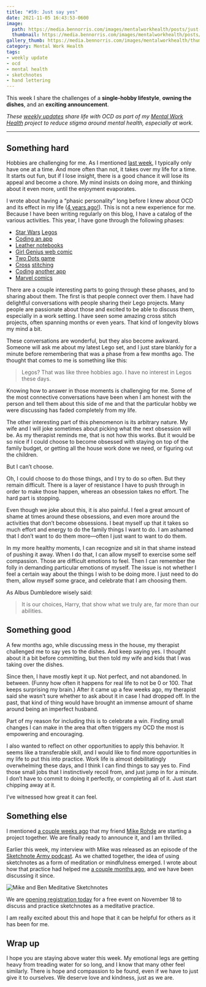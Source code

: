 ```yaml
---
title: "#59: Just say yes"
date: 2021-11-05 16:43:53-0600
image: 
  path: https://media.bennorris.com/images/mentalworkhealth/posts/just-say-yes.jpg
  thumbnail: https://media.bennorris.com/images/mentalworkhealth/posts/thumbnails/just-say-yes.jpg
gallery_thumb: https://media.bennorris.com/images/mentalworkhealth/thumbs/just-say-yes.jpg
category: Mental Work Health
tags:
- weekly update
- ocd
- mental health
- sketchnotes
- hand lettering
---
```


This week I share the challenges of a **single-hobby lifestyle**, **owning the dishes**, and an **exciting announcement**.

_These [weekly updates](https://bennorris.com/tags/weekly-update/) share life with OCD as part of my [Mental Work Health](https://bennorris.com/mental-work-health) project to reduce stigma around mental health, especially at work._

***


## Something hard

Hobbies are challenging for me. As I mentioned [last week](https://bennorris.com/2021/10/28/civil-war), I typically only have one at a time. And more often than not, it takes over my life for a time. It starts out fun, but if I lose insight, there is a good chance it will lose its appeal and become a chore. My mind insists on doing more, and thinking about it even more, until the enjoyment evaporates.

I wrote about having a “phasic personality” long before I knew about OCD and its effect in my life ([4 years ago!](https://bennorris.com/2017/11/10/riding-the-wave)). This is not a new experience for me. Because I have been writing regularly on this blog, I have a catalog of the various activities. This year, I have gone through the following phases:

- [Star Wars](https://bennorris.com/2021/01/12/laughing-at-fear) [Legos](https://bennorris.com/2021/02/02/shipping-an-app)
- [Coding an app](https://bennorris.com/2021/02/02/shipping-an-app)
- [Leather notebooks](https://bennorris.com/2021/03/22/enamored-with-notebooks)
- [Girl Genius web comic](https://bennorris.com/2021/04/13/creating-white-space)
- [Two Dots game](https://bennorris.com/2021/04/30/designing-indulgently)
- [Cross](https://bennorris.com/2021/05/26/cross-stitching-at-work) [stitching](https://bennorris.com/2021/06/24/a-rough-week)
- [Coding](https://bennorris.com/2021/07/02/lie-after-lie) [another app](https://bennorris.com/2021/07/09/oh-the-irony)
- [Marvel comics](https://bennorris.com/2021/10/28/civil-war)

There are a couple interesting parts to going through these phases, and to sharing about them. The first is that people connect over them. I have had delightful conversations with people sharing their Lego projects. Many people are passionate about those and excited to be able to discuss them, especially in a work setting. I have seen some amazing cross stitch projects, often spanning months or even years. That kind of longevity blows my mind a bit.

These conversations are wonderful, but they also become awkward. Someone will ask me about my latest Lego set, and I just stare blankly for a minute before remembering that was a phase from a few months ago. The thought that comes to me is something like this:

> Legos? That was like three hobbies ago. I have no interest in Legos these days.

Knowing how to answer in those moments is challenging for me. Some of the most connective conversations have been when I am honest with the person and tell them about this side of me and that the particular hobby we were discussing has faded completely from my life.

The other interesting part of this phenomenon is its arbitrary nature. My wife and I will joke sometimes about picking what the next obsession will be. As my therapist reminds me, that is not how this works. But it would be so nice if I could choose to become obsessed with staying on top of the family budget, or getting all the house work done we need, or figuring out the children.

But I can’t choose.

Oh, I could choose to do those things, and I try to do so often. But they remain difficult. There is a layer of resistance I have to push through in order to make those happen, whereas an obsession takes no effort. The hard part is stopping.

Even though we joke about this, it is also painful. I feel a great amount of shame at times around these obsessions, and even more around the activities that don’t become obsessions. I beat myself up that it takes so much effort and energy to do the family things I want to do. I am ashamed that I don’t want to do them more—often I just want to want to do them.

In my more healthy moments, I can recognize and sit in that shame instead of pushing it away. When I do that, I can allow myself to exercise some self compassion. Those are difficult emotions to feel. Then I can remember the folly in demanding particular emotions of myself. The issue is not whether I feel a certain way about the things I wish to be doing more. I just need to do them, allow myself some grace, and celebrate that I am choosing them.

As Albus Dumbledore wisely said:

> It is our choices, Harry, that show what we truly are, far more than our abilities.


## Something good

A few months ago, while discussing mess in the house, my therapist challenged me to say yes to the dishes. And keep saying yes. I thought about it a bit before committing, but then told my wife and kids that I was taking over the dishes.

Since then, I have mostly kept it up. Not perfect, and not abandoned. In between. (Funny how often it happens for real life to not be 0 or 100. That keeps surprising my brain.) After it came up a few weeks ago, my therapist said she wasn’t sure whether to ask about it in case I had dropped off. In the past, that kind of thing would have brought an immense amount of shame around being an imperfect husband.

Part of my reason for including this is to celebrate a win. Finding small changes I can make in the area that often triggers my OCD the most is empowering and encouraging.

I also wanted to reflect on other opportunities to apply this behavior. It seems like a transferable skill, and I would like to find more opportunities in my life to put this into practice. Work life is almost debilitatingly overwhelming these days, and I think I can find things to say yes to. Find those small jobs that I instinctively recoil from, and just jump in for a minute. I don’t have to commit to doing it perfectly, or completing all of it. Just start chipping away at it.

I’ve witnessed how great it can feel.


## Something else

I mentioned [a couple weeks ago](https://bennorris.com/2021/10/22/impulse-control) that my friend [Mike Rohde](https://rohdesign.com) are starting a project together. We are finally ready to announce it, and I am thrilled.

Earlier this week, my interview with Mike was released as an episode of the [Sketchnote Army podcast](https://sketchnotearmy.com/blog/2021/11/1/ben-norris). As we chatted together, the idea of using sketchnotes as a form of meditation or mindfulness emerged. I wrote about how that practice had helped me [a couple months ago](https://bennorris.com/2021/09/03/meditative-sketchnoting), and we have been discussing it since.

![Mike and Ben Meditative Sketchnotes](https://media.bennorris.com/images/mentalworkhealth/posts/meditative-sketchnote-workshop.jpg)

We are [opening registration today](https://www.eventbrite.com/e/meditative-sketchnoting-workshop-tickets-204255221867) for a free event on November 18 to discuss and practice sketchnotes as a meditative practice.

I am really excited about this and hope that it can be helpful for others as it has been for me.


## Wrap up

I hope you are staying above water this week. My emotional legs are getting heavy from treading water for so long, and I know that many other feel similarly. There is hope and compassion to be found, even if we have to just give it to ourselves. We deserve love and kindness, just as we are.


